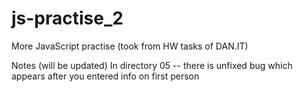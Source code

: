 # js-practise_2
More JavaScript practise (took from HW tasks of DAN.IT)


Notes (will be updated)
In directory 05 -- there is unfixed bug which appears after you entered info on first person
